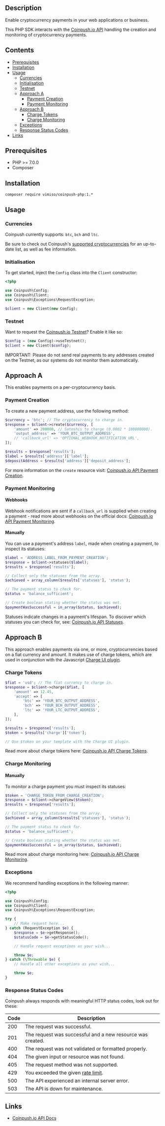 ## Description

Enable cryptocurrency payments in your web applications or business.

This PHP SDK interacts with the [Coinpush.io API](http://coinpush.test/docs/api) handling the creation and monitoring of cryptocurrency payments.

## Contents

* [Prerequisites](#prerequisites)
* [Installation](#installation)
* [Usage](#usage)
    * [Currencies](#currencies)
    * [Initialisation](#initialisation)
    * [Testnet](#testnet)
    * [Approach A](#approach-a)
        * [Payment Creation](#payment-creation)
        * [Payment Monitoring](#payment-monitoring)
    * [Approach B](#approach-b)
        * [Charge Tokens](#charge-tokens)
        * [Charge Monitoring](#charge-monitoring)
    * [Exceptions](#exceptions)
    * [Response Status Codes](#response-status-codes)
* [Links](#links)

## Prerequisites

* PHP >= 7.0.0
* Composer

## Installation

```
composer require vimiso/coinpush-php:1.*
```

## Usage

### Currencies

Coinpush currently supports: `btc`, `bch` and `ltc`.

Be sure to check out Coinpush's [supported cryptocurrencies](https://coinpush.io/docs/api#currencies) for an up-to-date list, as well as fee information.

### Initialisation

To get started, inject the `Config` class into the `Client` constructor:

```php
<?php

use Coinpush\Config;
use Coinpush\Client;
use Coinpush\Exceptions\RequestException;

$client = new Client(new Config);
```

### Testnet

Want to request the [Coinpush.io Testnet](https://coinpush.io/api/testnet)? Enable it like so:

```php
$config = (new Config)->useTestnet();
$client = new Client($config);
```

IMPORTANT: Please do not send real payments to any addresses created on the Testnet, as our systems do not monitor them automatically.

## Approach A

This enables payments on a per-cryptocurrency basis.

### Payment Creation

To create a new payment address, use the following method:

```php
$currency = 'btc'; // The cryptocurrency to charge in.
$response = $client->create($currency, [
    'amount' => 200000, // Satoshis to charge (0.0002 * 100000000).
    'output_address' => 'YOUR_BTC_OUTPUT_ADDRESS',
    // 'callback_url' => 'OPTIONAL_WEBHOOK_NOTIFICATION_URL',
]);

$results = $response['results'];
$label = $results['address']['label'];
$depositAddress = $results['address']['deposit_address'];
```

For more information on the `create` resource visit: [Coinpush.io API Payment Creation](https://coinpush.io/docs/api#creation).

### Payment Monitoring

#### Webhooks
Webhook notifications are sent if a `callback_url` is supplied when creating a payment - read more about webhooks on the official docs: [Coinpush.io API Payment Monitoring](https://coinpush.io/docs/api#monitoring).

#### Manually
You can use a payment's address `label`, made when creating a payment, to inspect its statuses:

```php
$label = 'ADDRESS_LABEL_FROM_PAYMENT_CREATION';
$response = $client->statuses($label);
$results = $response['results'];

// Collect only the statuses from the array.
$achieved = array_column($results['statuses'], 'status');

// The payment status to check for.
$status = 'balance_sufficient';

// Create boolean stating whether the status was met.
$paymentWasSuccessful = in_array($status, $achieved);
```

Statuses indicate changes in a payment's lifespan. To discover which statuses you can check for, see: [Coinpush.io API Statuses](https://coinpush.io/docs/api#statuses).

## Approach B

This approach enables payments via one, or more, cryptocurrencies based on a fiat currency and amount. It makes use of charge tokens, which are used in conjunction with the Javascript [Charge UI plugin](https://github.com/Vimiso/coinpush-charge-ui).

### Charge Tokens

```php
$fiat = 'usd'; // The fiat currency to charge in.
$response = $client->charge($fiat, [
    'amount' => 12.45,
    'accept' => [
        'btc' => 'YOUR_BTC_OUTPUT_ADDRESS',
        'bch' => 'YOUR_BCH_OUTPUT_ADDRESS',
        'ltc' => 'YOUR_LTC_OUTPUT_ADDRESS',
    ],
]);

$results = $response['results'];
$token = $results['charge']['token'];

// Use $token on your template with the Charge UI plugin.
```

Read more about charge tokens here: [Coinpush.io API Charge Tokens](https://coinpush.io/docs/api#charge-tokens).

### Charge Monitoring

#### Manually

To monitor a charge payment you must inspect its statuses:

```php
$token = 'CHARGE_TOKEN_FROM_CHARGE_CREATION';
$response = $client->chargeView($token);
$results = $response['results'];

// Collect only the statuses from the array.
$achieved = array_column($results['statuses'], 'status');

// The payment status to check for.
$status = 'balance_sufficient';

// Create boolean stating whether the status was met.
$paymentWasSuccessful = in_array($status, $achieved);
```

Read more about charge monitoring here: [Coinpush.io API Charge Monitoring](https://coinpush.io/docs/api#charge-monitoring).

### Exceptions

We recommend handling exceptions in the following manner:

```php
<?php

use Coinpush\Config;
use Coinpush\Client;
use Coinpush\Exceptions\RequestException;

try {
    // Make request here...
} catch (RequestException $e) {
    $response = $e->getResponse();
    $statusCode = $e->getStatusCode();

    // Handle request exceptions as your wish...

    throw $e;
} catch (\Throwable $e) {
    // Handle all other exceptions as your wish...

    throw $e;
}
```

### Response Status Codes

Coinpush always responds with meaningful HTTP status codes, look out for these:

| Code | Description |
| ---- |-------------|
| 200  | The request was successful. |
| 201  | The request was successful and a new resource was created. |
| 400  | The request was not validated or formatted properly. |
| 404  | The given input or resource was not found. |
| 405  | The request method was not supported. |
| 429  | You exceeded the given [rate limit](https://coinpush.io/docs/api#limiting). |
| 500  | The API experienced an internal server error. |
| 503  | The API is down for maintenance. |

## Links

* [Coinpush.io API Docs](https://coinpush.io/docs/api)